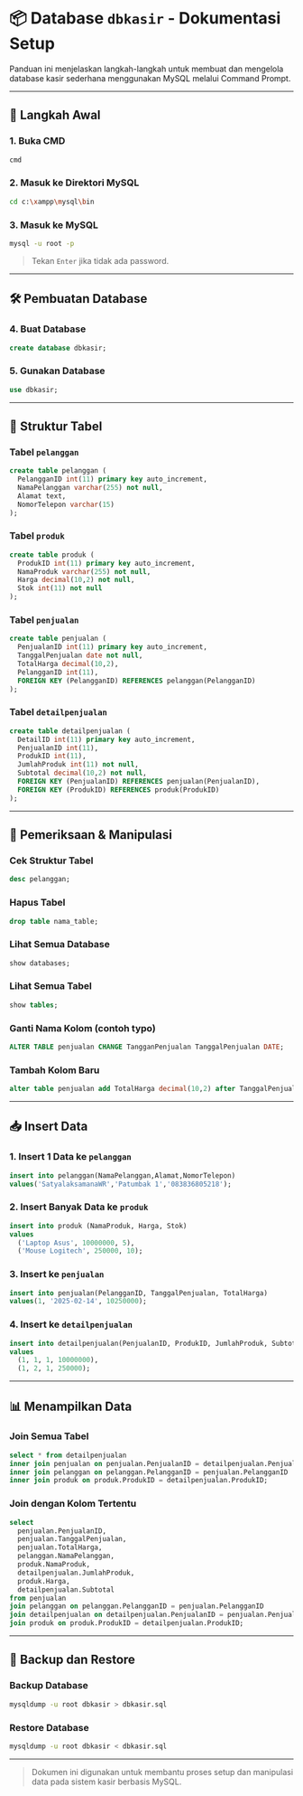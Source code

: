 
# 📦 Database `dbkasir` - Dokumentasi Setup

Panduan ini menjelaskan langkah-langkah untuk membuat dan mengelola database kasir sederhana menggunakan MySQL melalui Command Prompt.

---

## 📌 Langkah Awal

### 1. Buka CMD
```bash
cmd
```

### 2. Masuk ke Direktori MySQL
```bash
cd c:\xampp\mysql\bin
```

### 3. Masuk ke MySQL
```bash
mysql -u root -p
```
> Tekan `Enter` jika tidak ada password.

---

## 🛠️ Pembuatan Database

### 4. Buat Database
```sql
create database dbkasir;
```

### 5. Gunakan Database
```sql
use dbkasir;
```

---

## 🧱 Struktur Tabel

### Tabel `pelanggan`
```sql
create table pelanggan (
  PelangganID int(11) primary key auto_increment,
  NamaPelanggan varchar(255) not null,
  Alamat text,
  NomorTelepon varchar(15)
);
```

### Tabel `produk`
```sql
create table produk (
  ProdukID int(11) primary key auto_increment,
  NamaProduk varchar(255) not null,
  Harga decimal(10,2) not null,
  Stok int(11) not null
);
```

### Tabel `penjualan`
```sql
create table penjualan (
  PenjualanID int(11) primary key auto_increment,
  TanggalPenjualan date not null,
  TotalHarga decimal(10,2),
  PelangganID int(11),
  FOREIGN KEY (PelangganID) REFERENCES pelanggan(PelangganID)
);
```

### Tabel `detailpenjualan`
```sql
create table detailpenjualan (
  DetailID int(11) primary key auto_increment,
  PenjualanID int(11),
  ProdukID int(11),
  JumlahProduk int(11) not null,
  Subtotal decimal(10,2) not null,
  FOREIGN KEY (PenjualanID) REFERENCES penjualan(PenjualanID),
  FOREIGN KEY (ProdukID) REFERENCES produk(ProdukID)
);
```

---

## 🔎 Pemeriksaan & Manipulasi

### Cek Struktur Tabel
```sql
desc pelanggan;
```

### Hapus Tabel
```sql
drop table nama_table;
```

### Lihat Semua Database
```sql
show databases;
```

### Lihat Semua Tabel
```sql
show tables;
```

### Ganti Nama Kolom (contoh typo)
```sql
ALTER TABLE penjualan CHANGE TangganPenjualan TanggalPenjualan DATE;
```

### Tambah Kolom Baru
```sql
alter table penjualan add TotalHarga decimal(10,2) after TanggalPenjualan;
```

---

## 📥 Insert Data

### 1. Insert 1 Data ke `pelanggan`
```sql
insert into pelanggan(NamaPelanggan,Alamat,NomorTelepon)
values('SatyalaksamanaWR','Patumbak 1','083836805218');
```

### 2. Insert Banyak Data ke `produk`
```sql
insert into produk (NamaProduk, Harga, Stok)
values 
  ('Laptop Asus', 10000000, 5),
  ('Mouse Logitech', 250000, 10);
```

### 3. Insert ke `penjualan`
```sql
insert into penjualan(PelangganID, TanggalPenjualan, TotalHarga)
values(1, '2025-02-14', 10250000);
```

### 4. Insert ke `detailpenjualan`
```sql
insert into detailpenjualan(PenjualanID, ProdukID, JumlahProduk, Subtotal)
values 
  (1, 1, 1, 10000000),
  (1, 2, 1, 250000);
```

---

## 📊 Menampilkan Data

### Join Semua Tabel
```sql
select * from detailpenjualan
inner join penjualan on penjualan.PenjualanID = detailpenjualan.PenjualanID
inner join pelanggan on pelanggan.PelangganID = penjualan.PelangganID
inner join produk on produk.ProdukID = detailpenjualan.ProdukID;
```

### Join dengan Kolom Tertentu
```sql
select 
  penjualan.PenjualanID,
  penjualan.TanggalPenjualan,
  penjualan.TotalHarga,
  pelanggan.NamaPelanggan,
  produk.NamaProduk,
  detailpenjualan.JumlahProduk,
  produk.Harga,
  detailpenjualan.Subtotal
from penjualan
join pelanggan on pelanggan.PelangganID = penjualan.PelangganID
join detailpenjualan on detailpenjualan.PenjualanID = penjualan.PenjualanID
join produk on produk.ProdukID = detailpenjualan.ProdukID;
```

---

## 💾 Backup dan Restore

### Backup Database
```bash
mysqldump -u root dbkasir > dbkasir.sql
```

### Restore Database
```bash
mysqldump -u root dbkasir < dbkasir.sql
```

---

> Dokumen ini digunakan untuk membantu proses setup dan manipulasi data pada sistem kasir berbasis MySQL.
